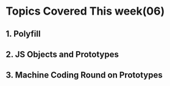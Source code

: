 # Topics Covered This week(06)

## 1. Polyfill

## 2. JS Objects and Prototypes

## 3. Machine Coding Round on Prototypes
